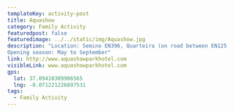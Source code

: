 ```yaml
---
templateKey: activity-post
title: Aquashow
category: Family Activity
featuredpost: false
featuredimage: ../../static/img/Aquashow.jpg
description: "Location: Semino EN396, Quarteira (on road between EN125 (Almancil) and Quarteira / Vilamoura)
Opening season: May to September"
link: http://www.aquashowparkhotel.com 
visibleLink: www.aquashowparkhotel.com 
gps:
  lat: 37.09410309906565
  lng: -8.071221226897531
tags:
  - Family Activity
---
```


